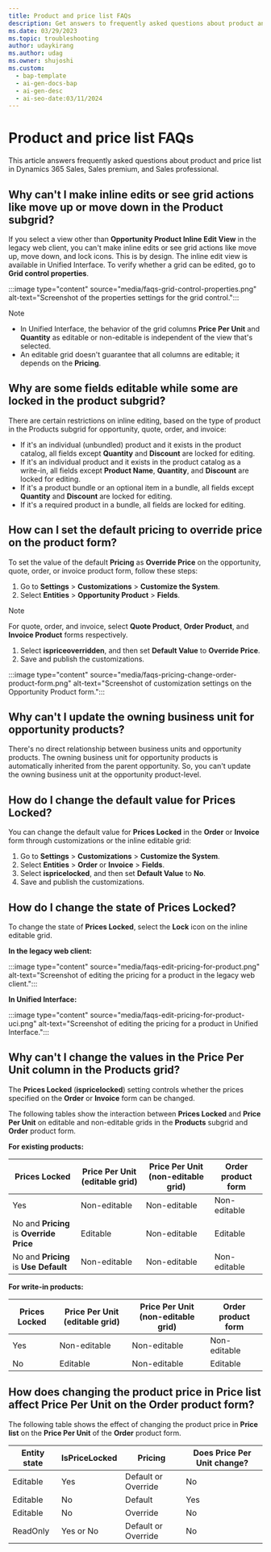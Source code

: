```yaml
---
title: Product and price list FAQs
description: Get answers to frequently asked questions about product and price list.
ms.date: 03/29/2023
ms.topic: troubleshooting
author: udaykirang
ms.author: udag
ms.owner: shujoshi
ms.custom:
  - bap-template
  - ai-gen-docs-bap
  - ai-gen-desc
  - ai-seo-date:03/11/2024
---
```


# Product and price list FAQs

This article answers frequently asked questions about product and price list in Dynamics 365 Sales, Sales premium, and Sales professional.

## Why can't I make inline edits or see grid actions like move up or move down in the Product subgrid?

If you select a view other than **Opportunity Product Inline Edit View** in the legacy web client, you can't make inline edits or see grid actions like move up, move down, and lock icons. This is by design. The inline edit view is available in Unified Interface. To verify whether a grid can be edited, go to **Grid control properties**.

:::image type="content" source="media/faqs-grid-control-properties.png" alt-text="Screenshot of the properties settings for the grid control.":::

> [!NOTE]
>
> - In Unified Interface, the behavior of the grid columns **Price Per Unit** and **Quantity** as editable or non-editable is independent of the view that's selected.
> - An editable grid doesn't guarantee that all columns are editable; it depends on the **Pricing**.

<a name="fields-locked"></a>
## Why are some fields editable while some are locked in the product subgrid?

There are certain restrictions on inline editing, based on the type of product in the Products subgrid for opportunity, quote, order, and invoice:

- If it's an individual (unbundled) product and it exists in the product catalog, all fields except **Quantity** and **Discount** are locked for editing.
- If it's an individual product and it exists in the product catalog as a write-in, all fields except **Product Name**, **Quantity**, and **Discount** are locked for editing.
- If it's a product bundle or an optional item in a bundle, all fields except **Quantity** and **Discount** are locked for editing.
- If it's a required product in a bundle, all fields are locked for editing.

## How can I set the default pricing to override price on the product form?

To set the value of the default **Pricing** as **Override Price** on the opportunity, quote, order, or invoice product form, follow these steps:

1. Go to **Settings** > **Customizations** > **Customize the System**.
1. Select **Entities** > **Opportunity Product** > **Fields**.

> [!NOTE]
> For quote, order, and invoice, select **Quote Product**, **Order Product**, and **Invoice Product** forms respectively.

1. Select **ispriceoverridden**, and then set **Default Value** to **Override Price**.
1. Save and publish the customizations.

:::image type="content" source="media/faqs-pricing-change-order-product-form.png" alt-text="Screenshot of customization settings on the Opportunity Product form.":::

## Why can't I update the owning business unit for opportunity products?

There's no direct relationship between business units and opportunity products. The owning business unit for opportunity products is automatically inherited from the parent opportunity. So, you can't update the owning business unit at the opportunity product-level.

## How do I change the default value for Prices Locked?

You can change the default value for **Prices Locked** in the **Order** or **Invoice** form through customizations or the inline editable grid:

1. Go to **Settings** > **Customizations** > **Customize the System**.
1. Select **Entities** > **Order** or **Invoice** > **Fields**.
1. Select **ispricelocked**, and then set **Default Value** to **No**.
1. Save and publish the customizations.

## How do I change the state of Prices Locked?

To change the state of **Prices Locked**, select the **Lock** icon on the inline editable grid.

**In the legacy web client:**

:::image type="content" source="media/faqs-edit-pricing-for-product.png" alt-text="Screenshot of editing the pricing for a product in the legacy web client.":::

**In Unified Interface:**

:::image type="content" source="media/faqs-edit-pricing-for-product-uci.png" alt-text="Screenshot of editing the pricing for a product in Unified Interface.":::

## Why can't I change the values in the Price Per Unit column in the Products grid?

The **Prices Locked** (**ispricelocked**) setting controls whether the prices specified on the **Order** or **Invoice** form can be changed.

The following tables show the interaction between **Prices Locked** and **Price Per Unit** on editable and non-editable grids in the **Products** subgrid and **Order** product form.

**For existing products:**

| **Prices Locked** | **Price Per Unit** (editable grid) | **Price Per Unit** (non-editable grid) | **Order** product form |
|-------------|-------------|-------------|-------------|
| Yes | Non-editable | Non-editable | Non-editable |
| No and **Pricing** is **Override Price** | Editable | Non-editable | Editable |
| No and **Pricing** is **Use Default** | Non-editable | Non-editable | Non-editable |

**For write-in products:**

| **Prices Locked** | **Price Per Unit** (editable grid) | **Price Per Unit** (non-editable grid) | **Order** product form |
|-------------|-------------|-------------|-------------|
| Yes | Non-editable | Non-editable | Non-editable |
| No | Editable | Non-editable | Editable |

## How does changing the product price in Price list affect Price Per Unit on the Order product form?


The following table shows the effect of changing the product price in **Price list** on the **Price Per Unit** of the **Order** product form.

| Entity state | IsPriceLocked | Pricing | Does **Price Per Unit** change? |
|--------------|---------------|---------|---------------------------------|
| Editable | Yes | Default or Override | No |
| Editable | No | Default | Yes |
| Editable | No | Override | No |
| ReadOnly | Yes or No | Default or Override | No |